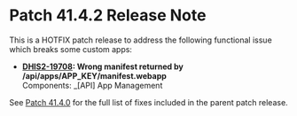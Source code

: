 # Patch 41.4.2 Release Note

This is a HOTFIX patch release to address the following functional issue which breaks some custom apps:

- **[DHIS2-19708](https://dhis2.atlassian.net/browse/DHIS2-19708): Wrong manifest returned by /api/apps/APP_KEY/manifest.webapp**  
  Components: _[API] App Management

See [Patch 41.4.0](ReleaseNote-2.41.4.md) for the full list of fixes included in the parent patch release.
